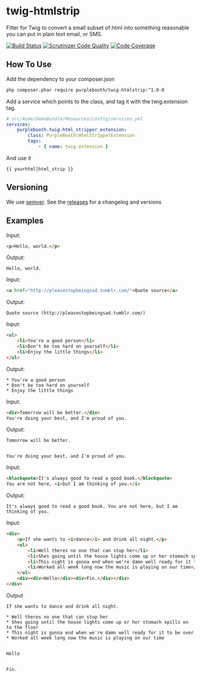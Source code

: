 twig-htmlstrip
==============

Filter for Twig to convert a small subset of html into something reasonable you can put in plain text email, or SMS.

[![Build Status](https://travis-ci.org/PurpleBooth/twig-htmlstrip.svg?branch=master)](https://travis-ci.org/PurpleBooth/twig-htmlstrip)
[![Scrutinizer Code Quality](https://scrutinizer-ci.com/g/PurpleBooth/twig-htmlstrip/badges/quality-score.png?b=master)](https://scrutinizer-ci.com/g/PurpleBooth/twig-htmlstrip/?branch=master)
[![Code Coverage](https://scrutinizer-ci.com/g/PurpleBooth/twig-htmlstrip/badges/coverage.png?b=master)](https://scrutinizer-ci.com/g/PurpleBooth/twig-htmlstrip/?branch=master)

How To Use
----------

Add the dependency to your composer.json
```bash
php composer.phar require purplebooth/twig-htmlstrip:^1.0.0
```

Add a service which points to the class, and tag it with the twig.extension tag.
```yaml
# src/Acme/DemoBundle/Resources/config/services.yml
services:
    purplebooth.twig.html_stripper_extension:
        class: PurpleBooth\HtmlStripperExtension
        tags:
            - { name: twig.extension }
```

And use it
```twig
{{ yourhtml|html_strip }}
```

Versioning
----------

We use [semver](http://semver.org/). See the [releases](https://github.com/PurpleBooth/twig-htmlstrip/releases) for a changelog and versions

Examples
--------
Input:
```html
<p>Hello, world.</p>
```

Output:
```
Hello, world.
```

Input:
```html
<a href="http://pleasestopbeingsad.tumblr.com/">Quote source</a>
```

Output:
```
Quote source (http://pleasestopbeingsad.tumblr.com/)
```

Input:
```html
<ul>
    <li>You're a good person</li>
    <li>Don't be too hard on yourself</li>
    <li>Enjoy the little things</li>
</ul>
```

Output:
```
* You're a good person
* Don't be too hard on yourself
* Enjoy the little things
```

Input:
```html
<div>Tomorrow will be better.</div>
You're doing your best, and I'm proud of you.
```

Output:
```
Tomorrow will be better.


You're doing your best, and I'm proud of you.
```

Input:
```html
<blockquote>It's always good to read a good book.</blockquote>
You are not here, <i>but I am thinking of you.</i>
```

Output:
```
It's always good to read a good book. You are not here, but I am thinking of you.
```

Input:
```html
<div>
    <p>If she wants to <i>dance</i> and drink all night.</p>
    <ul>
        <li>Well theres no one that can stop her</li>
        <li>Shes going until the house lights come up or her stomach spills on to the floor</li>
        <li>This night is gonna end when we're damn well ready for it to be over</li>
        <li>Worked all week long now the music is playing on our time</li>
    </ul>
    <div><div>Hello</div><div>Fin.</div></div>
</div>
```

Output
```
If she wants to dance and drink all night.

* Well theres no one that can stop her
* Shes going until the house lights come up or her stomach spills on to the floor
* This night is gonna end when we're damn well ready for it to be over
* Worked all week long now the music is playing on our time


Hello


Fin.
```
